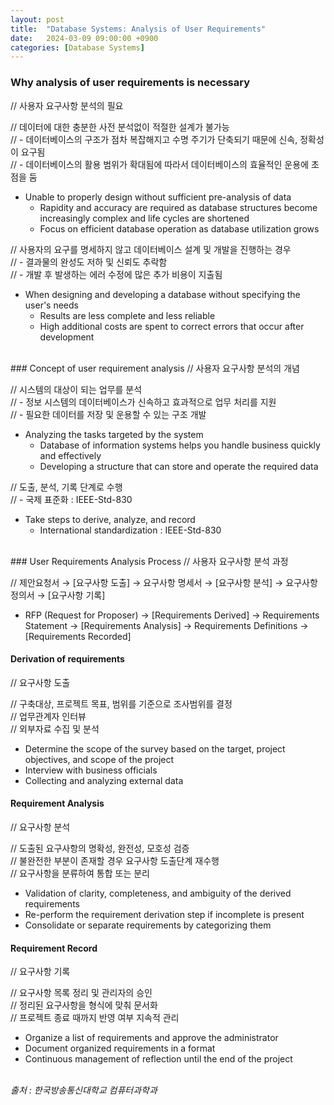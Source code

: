 ```yaml
---
layout: post
title:  "Database Systems: Analysis of User Requirements"
date:   2024-03-09 09:00:00 +0900
categories: [Database Systems]
---
```


### Why analysis of user requirements is necessary   
// 사용자 요구사항 분석의 필요   
   
// 데이터에 대한 충분한 사전 분석없이 적절한 설계가 불가능   
// - 데이터베이스의 구조가 점차 복잡해지고 수명 주기가 단축되기 때문에 신속, 정확성이 요구됨   
// - 데이터베이스의 활용 범위가 확대됨에 따라서 데이터베이스의 효율적인 운용에 초점을 둠   
- Unable to properly design without sufficient pre-analysis of data   
  - Rapidity and accuracy are required as database structures become increasingly complex and life cycles are shortened   
  - Focus on efficient database operation as database utilization grows   
   
// 사용자의 요구를 명세하지 않고 데이터베이스 설계 및 개발을 진행하는 경우   
// - 결과물의 완성도 저하 및 신뢰도 추락함   
// - 개발 후 발생하는 에러 수정에 많은 추가 비용이 지출됨   
- When designing and developing a database without specifying the user's needs
  - Results are less complete and less reliable   
  - High additional costs are spent to correct errors that occur after development   
   
<br />
### Concept of user requirement analysis   
// 사용자 요구사항 분석의 개념   
   
// 시스템의 대상이 되는 업무를 분석   
// - 정보 시스템의 데이터베이스가 신속하고 효과적으로 업무 처리를 지원   
// - 필요한 데이터를 저장 및 운용할 수 있는 구조 개발   
- Analyzing the tasks targeted by the system   
  - Database of information systems helps you handle business quickly and effectively   
  - Developing a structure that can store and operate the required data   
   
// 도출, 분석, 기록 단계로 수행   
// - 국제 표준화 : IEEE-Std-830   
- Take steps to derive, analyze, and record   
  - International standardization : IEEE-Std-830   
   
<br />
### User Requirements Analysis Process   
// 사용자 요구사항 분석 과정   
   
// 제안요청서 → [요구사항 도출] → 요구사항 명세서 → [요구사항 분석] → 요구사항 정의서 → [요구사항 기록]   
- RFP (Request for Proposer) → [Requirements Derived] → Requirements Statement → [Requirements Analysis] → Requirements Definitions → [Requirements Recorded]   
   
#### Derivation of requirements   
// 요구사항 도출   
   
// 구축대상, 프로젝트 목표, 범위를 기준으로 조사범위를 결정   
// 업무관계자 인터뷰   
// 외부자료 수집 및 분석   
- Determine the scope of the survey based on the target, project objectives, and scope of the project   
- Interview with business officials   
- Collecting and analyzing external data   
   
#### Requirement Analysis   
// 요구사항 분석   
   
// 도출된 요구사항의 명확성, 완전성, 모호성 검증   
// 불완전한 부분이 존재할 경우 요구사항 도출단계 재수행   
// 요구사항을 분류하여 통합 또는 분리   
- Validation of clarity, completeness, and ambiguity of the derived requirements   
- Re-perform the requirement derivation step if incomplete is present   
- Consolidate or separate requirements by categorizing them   
   
#### Requirement Record   
// 요구사항 기록   
   
// 요구사항 목록 정리 및 관리자의 승인   
// 정리된 요구사항을 형식에 맞춰 문서화   
// 프로젝트 종료 때까지 반영 여부 지속적 관리   
- Organize a list of requirements and approve the administrator   
- Document organized requirements in a format   
- Continuous management of reflection until the end of the project   
   
<br />
<cite>출처 : 한국방송통신대학교 컴퓨터과학과</cite>
